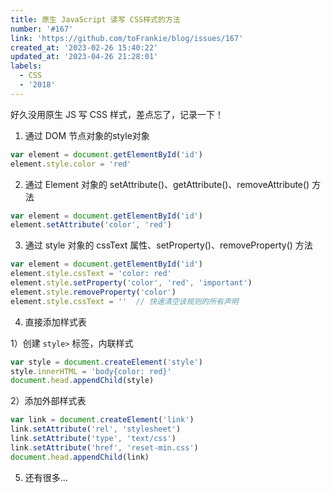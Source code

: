 ```yaml
---
title: 原生 JavaScript 读写 CSS样式的方法
number: '#167'
link: 'https://github.com/toFrankie/blog/issues/167'
created_at: '2023-02-26 15:40:22'
updated_at: '2023-04-26 21:28:01'
labels:
  - CSS
  - '2018'
---
```

好久没用原生 JS 写 CSS 样式，差点忘了，记录一下！

1. 通过 DOM 节点对象的style对象

```js
var element = document.getElementById('id')
element.style.color = 'red'
```

2. 通过 Element 对象的 setAttribute()、getAttribute()、removeAttribute() 方法

```js
var element = document.getElementById('id')
element.setAttribute('color', 'red')
```

3. 通过 style 对象的 cssText 属性、setProperty()、removeProperty() 方法

```js
var element = document.getElementById('id')
element.style.cssText = 'color: red'
element.style.setProperty('color', 'red', 'important')
element.style.removeProperty('color')
element.style.cssText = ''  // 快速清空该规则的所有声明
```

4. 直接添加样式表

1）创建 `style>` 标签，内联样式

```js
var style = document.createElement('style')
style.innerHTML = 'body{color: red}'
document.head.appendChild(style)
```

2）添加外部样式表

```js
var link = document.createElement('link')
link.setAttribute('rel', 'stylesheet')
link.setAttribute('type', 'text/css')
link.setAttribute('href', 'reset-min.css')
document.head.appendChild(link)
```

5. 还有很多…
